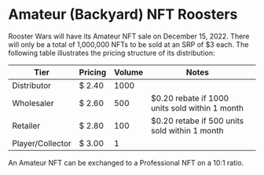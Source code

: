 # **Amateur (Backyard) NFT Roosters**

Rooster Wars will have its Amateur NFT sale on December 15, 2022. There will only be a total of 1,000,000 NFTs to be sold at an SRP of $3 each. The following table illustrates the pricing structure of its distribution:

| **Tier**         | **Pricing** | **Volume** | **Notes**                                      |     |
| ---------------- | ----------- | ---------- | ---------------------------------------------- | --- |
| Distributor      | $ 2.40      | 1000       |                                                |     |
| Wholesaler       | $ 2.60      | 500        | $0.20 rebate if 1000 units sold within 1 month |     |
| Retailer         | $ 2.80      | 100        | $0.20 retabe if 500 units sold within 1 month  |     |
| Player/Collector | $ 3.00      | 1          |                                                |     |

An Amateur NFT can be exchanged to a Professional NFT on a 10:1 ratio.
